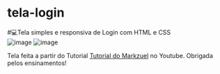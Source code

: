 # tela-login
#💻Tela simples e responsiva de Login com HTML e CSS<br>
![image](https://user-images.githubusercontent.com/86492909/148120921-3d0b1230-7293-403e-b10b-975153d314c9.png)
![image](https://user-images.githubusercontent.com/86492909/148120961-0f2936e1-06a7-416d-9eb9-883221a6e9c2.png)

Tela feita a partir do Tutorial [Tutorial do Markzuel](https://www.youtube.com/watch?v=69-WfrVBli8) no Youtube. Obrigada pelos ensinamentos!
